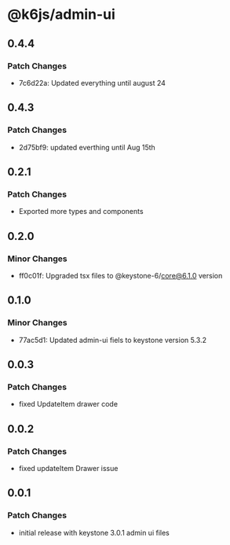 # @k6js/admin-ui

## 0.4.4

### Patch Changes

- 7c6d22a: Updated everything until august 24

## 0.4.3

### Patch Changes

- 2d75bf9: updated everthing until Aug 15th

## 0.2.1

### Patch Changes

- Exported more types and components

## 0.2.0

### Minor Changes

- ff0c01f: Upgraded tsx files to @keystone-6/core@6.1.0 version

## 0.1.0

### Minor Changes

- 77ac5d1: Updated admin-ui fiels to keystone version 5.3.2

## 0.0.3

### Patch Changes

- fixed UpdateItem drawer code

## 0.0.2

### Patch Changes

- fixed updateItem Drawer issue

## 0.0.1

### Patch Changes

- initial release with keystone 3.0.1 admin ui files
